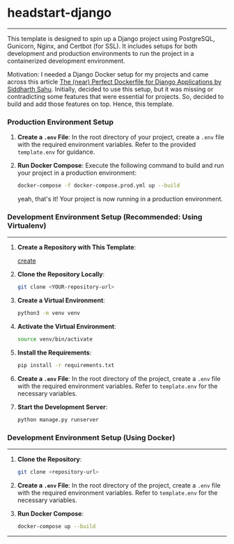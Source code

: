 # headstart-django
___
This template is designed to spin up a Django project using PostgreSQL, Gunicorn, Nginx, and Certbot (for SSL). It includes setups for both development and production environments to run the project in a containerized development environment.

Motivation: I needed a Django Docker setup for my projects and came across this article [The (near) Perfect Dockerfile for Django Applications by Siddharth Sahu](https://faun.pub/the-near-perfect-dockerfile-for-django-applications-8bc352a1e871). Initially, decided to use this setup, but it was missing or contradicting some features that were essential for projects. So, decided to build and add those features on top. Hence, this template.


### Production Environment Setup

1. **Create a `.env` File**: In the root directory of your project, create a `.env` file with the required environment variables. Refer to the provided `template.env` for guidance.

2. **Run Docker Compose**: Execute the following command to build and run your project in a production environment:

    ```bash
    docker-compose -f docker-compose.prod.yml up --build
    ```

    yeah, that's it! Your project is now running in a production environment.

### Development Environment Setup (Recommended: Using Virtualenv)
___

1. **Create a Repository with This Template**:

    [create](https://github.com/new?template_name=headstart-django&template_owner=alexdeathway)

2. **Clone the Repository Locally**:

    ```bash
    git clone <YOUR-repository-url>
    ``` 

3. **Create a Virtual Environment**:

    ```bash
    python3 -m venv venv
    ```

4. **Activate the Virtual Environment**:

    ```bash
    source venv/bin/activate
    ```

5. **Install the Requirements**:

    ```bash
    pip install -r requirements.txt
    ```

6. **Create a `.env` File**: In the root directory of the project, create a `.env` file with the required environment variables. Refer to `template.env` for the necessary variables.

7. **Start the Development Server**:

    ```bash
    python manage.py runserver
    ```

### Development Environment Setup (Using Docker)
___
1. **Clone the Repository**:

    ```bash
    git clone <repository-url>
    ```

2. **Create a `.env` File**: In the root directory of the project, create a `.env` file with the required environment variables. Refer to `template.env` for the necessary variables.

3. **Run Docker Compose**:

    ```bash
    docker-compose up --build
    ```

---


